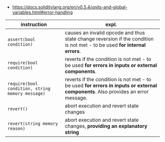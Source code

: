- https://docs.soliditylang.org/en/v0.5.4/units-and-global-variables.html#error-handling

instruction|expl.
--|---
```assert(bool condition)```|causes an invalid opcode and thus state change reversion if the condition is not met - to be used **for internal errors**.
```require(bool condition)```|reverts if the condition is not met - to be used **for errors in inputs or external components**.
```require(bool condition, string memory message)```|reverts if the condition is not met - to be used **for errors in inputs or external components**. Also provides an error message.
```revert()```|abort execution and revert state changes
```revert(string memory reason)```|abort execution and revert state changes, **providing an explanatory string**